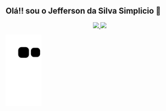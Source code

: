 ## Olá!! sou o Jefferson da Silva Simplicio 🐒
<div align="center">
  <a href="https://github.com/Jefferson-Simplicio">
  <img height="150em" src="https://github-readme-stats.vercel.app/api?username=Jefferson-Simplicio&show_icons=true&theme=dracula&include_all_commits=true&count_private=true"/>
  <img height="150em" src="https://github-readme-stats.vercel.app/api/top-langs/?username=Jefferson-Simplicio&layout=compact&langs_count=7&theme=dracula"/>
</div>

 ![Snake animation](https://github.com/Jefferson-Simplicio/Jefferson-Simplicio/blob/output/github-contribution-grid-snake.svg)
